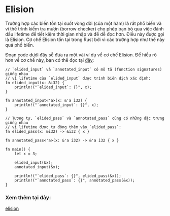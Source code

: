 # Elision

Trường hợp các biến tồn tại suốt vòng đời (của một hàm) là rất phổ biến và vì thế trình kiểm tra mượn (borrow checker) cho phép bạn bỏ qua việc đánh dấu lifetime để tiết kiệm thời gian nhập và để dễ đọc hơn. Điều này được gọi là Elision. Cơ chế Elision tồn tại trong Rust bởi vì các trường hợp như thế này quá phổ biến.

Đoạn code dưới đây sễ đưa ra một vài ví dụ về cơ chế Elision. Để hiểu rõ hơn về cơ chế này, bạn có thể đọc tại [đây][lifetime ellision]: 
```rust,editable
// `elided_input` và `annotated_input` có mô tả (function signatures) giống nhau
// vì lifetime của `elided_input` được trình biên dịch xác định:
fn elided_input(x: &i32) {
    println!("`elided_input`: {}", x);
}

fn annotated_input<'a>(x: &'a i32) {
    println!("`annotated_input`: {}", x);
}

// Tương tự, `elided_pass` và `annotated_pass` cũng có những đặc trưng giống nhau
// vì lifetime được tự động thêm vào `elided_pass`:
fn elided_pass(x: &i32) -> &i32 { x }

fn annotated_pass<'a>(x: &'a i32) -> &'a i32 { x }

fn main() {
    let x = 3;

    elided_input(&x);
    annotated_input(&x);

    println!("`elided_pass`: {}", elided_pass(&x));
    println!("`annotated_pass`: {}", annotated_pass(&x));
}
```



### Xem thêm tại đây:

[elision][elision]


[lifetime ellision]: https://doc.rust-lang.org/book/ch10-03-lifetime-syntax.html#lifetime-elision
[elision]: https://doc.rust-lang.org/book/ch10-03-lifetime-syntax.html#lifetime-elision